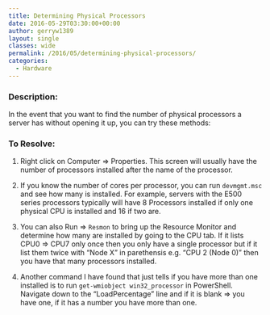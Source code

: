 ```yaml
---
title: Determining Physical Processors
date: 2016-05-29T03:30:00+00:00
author: gerryw1389
layout: single
classes: wide
permalink: /2016/05/determining-physical-processors/
categories:
  - Hardware
---
```

<!--more-->

### Description:

In the event that you want to find the number of physical processors a server has without opening it up, you can try these methods:

### To Resolve:

1. Right click on Computer => Properties. This screen will usually have the number of processors installed after the name of the processor.

2. If you know the number of cores per processor, you can run `devmgmt.msc` and see how many is installed. For example, servers with the E500 series processors typically will have 8 Processors installed if only one physical CPU is installed and 16 if two are.

3. You can also Run => `Resmon` to bring up the Resource Monitor and determine how many are installed by going to the CPU tab. If it lists CPU0 => CPU7 only once then you only have a single processor but if it list them twice with &#8220;Node X&#8221; in parethensis e.g. &#8220;CPU 2 (Node 0)&#8221; then you have that many processors installed.

4. Another command I have found that just tells if you have more than one installed is to run `get-wmiobject win32_processor` in PowerShell. Navigate down to the &#8220;LoadPercentage&#8221; line and if it is blank => you have one, if it has a number you have more than one.